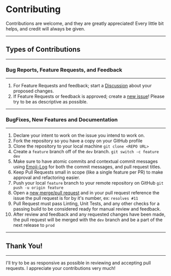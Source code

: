 # Contributing

Contributions are welcome, and they are greatly appreciated! Every little bit helps, and credit will always be given.

---

## Types of Contributions

---

### Bug Reports, Feature Requests, and Feedback

---

1. For Feature Requests and feedback; start a [Discussion][0] about your proposed changes.
2. If Feature Requests or feedback is approved; create a [new issue][1]! Please try to be as descriptive as possible.

---

### BugFixes, New Features and Documentation

---

1. Declare your intent to work on the issue you intend to work on.
2. Fork the repository so you have a copy on your GitHub profile
3. Clone the repository to your local machine `git clone <REPO URL>`
4. Create a `feature` branch off of the `dev` branch. `git switch -c feature dev`
5. Make sure to have atomic commits and contextual commit messages using [Emoji-Log][3] for both the commit messages, and pull request titles.
6. Keep Pull Requests small in scope (like a single feature per PR) to make approval and refactoring easier.
7. Push your local `feature` branch to your remote repository on GitHub `git push -u origin feature`
8. Open a [new merge/pull request][2] and in your pull request reference the issue the pull request is for by it's number, ex: `resolves #11`
9. Pull Request must pass Linting, Unit Tests, and any other checks for a passing build to be considered ready for manual review and feedback.
10. After review and feedback and any requested changes have been made, the pull request will be merged with the `dev` branch and be a part of the next release to `prod`

---

<!-- markdownlint-disable MD026 -->

## Thank You!

<!-- markdownlint-enable MD026 -->

---

I'll try to be as responsive as possible in reviewing and accepting pull requests. I appreciate your contributions very much!

[0]: https://github.com/Bryan-Jenks-Home-Lab/etl_strong_app/discussions
[1]: https://github.com/Bryan-Jenks-Home-Lab/etl_strong_app/issues/new/choose
[2]: https://github.com/Bryan-Jenks-Home-Lab/etl_strong_app/compare
[3]: https://github.com/ahmadawais/Emoji-Log
